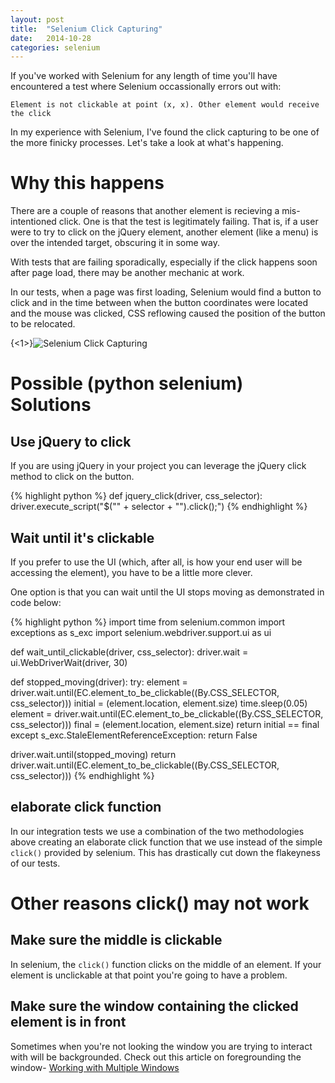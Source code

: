 ```yaml
---
layout: post
title:  "Selenium Click Capturing"
date:   2014-10-28
categories: selenium
---
```


If you've worked with Selenium for any length of time you'll have encountered a test where Selenium occassionally errors out with:

```
Element is not clickable at point (x, x). Other element would receive the click
```

In my experience with Selenium, I've found the click capturing to be one of the more finicky processes. Let's take a look at what's happening.

Why this happens
================

There are a couple of reasons that another element is recieving a mis-intentioned click. One is that the test is legitimately failing. That is, if a user were to try to click on the jQuery element, another element (like a menu) is over the intended target, obscuring it in some way.

With tests that are failing sporadically, especially if the click happens soon after page load, there may be another mechanic at work. 

In our tests, when a page was first loading, Selenium would find a button to click and in the time between when the button coordinates were located and the mouse was clicked, CSS reflowing caused the position of the button to be relocated.

{<1>}![Selenium Click Capturing](/content/images/2013/Nov/Screen_Shot_2013_11_14_at_11_51_04_PM.png)


Possible (python selenium) Solutions
====================================

Use jQuery to click
-------------------

If you are using jQuery in your project you can leverage the jQuery click method to click on the button.

{% highlight python %}
def jquery_click(driver, css_selector):
    driver.execute_script("$(\"" + selector + "\").click();")
{% endhighlight %}

Wait until it's clickable
--------------------------

If you prefer to use the UI (which, after all, is how your end user will be accessing the element), you have to be a little more clever. 

One option is that you can wait until the UI stops moving as demonstrated in code below:

{% highlight python %}
import time
from selenium.common import exceptions as s_exc
import selenium.webdriver.support.ui as ui

def wait_until_clickable(driver, css_selector):
  driver.wait = ui.WebDriverWait(driver, 30)

  def stopped_moving(driver):
    try:
      element = driver.wait.until(EC.element_to_be_clickable((By.CSS_SELECTOR, css_selector)))
      initial = (element.location, element.size)
      time.sleep(0.05)
      element = driver.wait.until(EC.element_to_be_clickable((By.CSS_SELECTOR, css_selector)))
      final = (element.location, element.size)
      return initial == final
    except s_exc.StaleElementReferenceException:
      return False

  driver.wait.until(stopped_moving)
  return driver.wait.until(EC.element_to_be_clickable((By.CSS_SELECTOR, css_selector)))
{% endhighlight %}

elaborate click function
------------------------

In our integration tests we use a combination of the two methodologies above creating an elaborate click function that we use instead of the simple `click()` provided by selenium. This has drastically cut down the flakeyness of our tests.

Other reasons click() may not work
==================================

Make sure the middle is clickable
---------------------------------

In selenium, the `click()` function clicks on the middle of an element. If your element is unclickable at that point you're going to have a problem.

Make sure the window containing the clicked element is in front
---------------------------------------------------------------

Sometimes when you're not looking the window you are trying to interact with will be backgrounded. Check out this article on foregrounding the window- [Working with Multiple Windows](http://elementalselenium.com/tips/4-work-with-multiple-windows)
